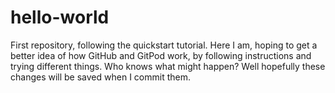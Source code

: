 # hello-world
First repository, following the quickstart tutorial.
Here I am, hoping to get a better idea of how GitHub and GitPod work, by following instructions and trying different things.
Who knows what might happen?
Well hopefully these changes will be saved when I commit them.

